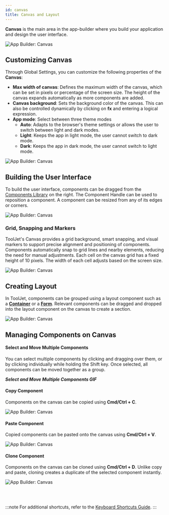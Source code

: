 ```yaml
---
id: canvas
title: Canvas and Layout
---
```


**Canvas** is the main area in the app-builder where you build your application and design the user interface.

<img className="screenshot-full img-full" src="/img/app-builder/canvas/canvas.png" alt="App Builder: Canvas"/>

## Customizing Canvas

Through Global Settings, you can customize the following properties of the **Canvas**:

- **Max width of canvas**: Defines the maximum width of the canvas, which can be set in pixels or percentage of the screen size. The height of the canvas expands automatically as more components are added.
- **Canvas background**: Sets the background color of the canvas. This can also be controlled dynamically by clicking on **fx** and entering a logical expression.
- **App mode**: Select between three theme modes
    - **Auto**: Adapts to the browser's theme settings or allows the user to switch between light and dark modes.
    - **Light**: Keeps the app in light mode, the user cannot switch to dark mode.
    - **Dark**: Keeps the app in dark mode, the user cannot switch to light mode.

<img className="screenshot-full img-s" src="/img/app-builder/canvas/global-settings.png" alt="App Builder: Canvas"/>

## Building the User Interface

To build the user interface, components can be dragged from the [Components Library](#) on the right. The Component Handle can be used to reposition a component. A component can be resized from any of its edges or corners.

<img className="screenshot-full img-full" src="/img/app-builder/canvas/drag.gif" alt="App Builder: Canvas"/>

### Grid, Snapping and Markers

ToolJet's Canvas provides a grid background, smart snapping, and visual markers to support precise alignment and positioning of components. Components automatically snap to grid lines and nearby elements, reducing the need for manual adjustments. Each cell on the canvas grid has a fixed height of 10 pixels. The width of each cell adjusts based on the screen size.

<img className="screenshot-full img-m" src="/img/app-builder/canvas/snap.png" alt="App Builder: Canvas"/>

## Creating Layout

In ToolJet, components can be grouped using a layout component such as a **[Container](#)** or a **[Form](#)**. Relevant components can be dragged and dropped into the layout component on the canvas to create a section.

<img className="screenshot-full img-m" src="/img/app-builder/canvas/form.png" alt="App Builder: Canvas"/>

## Managing Components on Canvas

#### Select and Move Multiple Components

You can select multiple components by clicking and dragging over them, or by clicking individually while holding the Shift key. Once selected, all components can be moved together as a group.

***Select and Move Multiple Components GIF***

#### Copy Component

Components on the canvas can be copied using **Cmd/Ctrl + C**.

<img className="screenshot-full img-m" src="/img/app-builder/canvas/copy.png" alt="App Builder: Canvas"/>

#### Paste Component

Copied components can be pasted onto the canvas using **Cmd/Ctrl + V**.

<img className="screenshot-full img-m" src="/img/app-builder/canvas/paste.png" alt="App Builder: Canvas"/>

#### Clone Component

Components on the canvas can be cloned using **Cmd/Ctrl + D**. Unlike copy and paste, cloning creates a duplicate of the selected component instantly.

<img className="screenshot-full img-m" src="/img/app-builder/canvas/clone.png" alt="App Builder: Canvas"/>

<br/><br/>

:::note
For additional shortcuts, refer to the [Keyboard Shortcuts Guide](/docs/tutorial/keyboard-shortcuts).
:::
